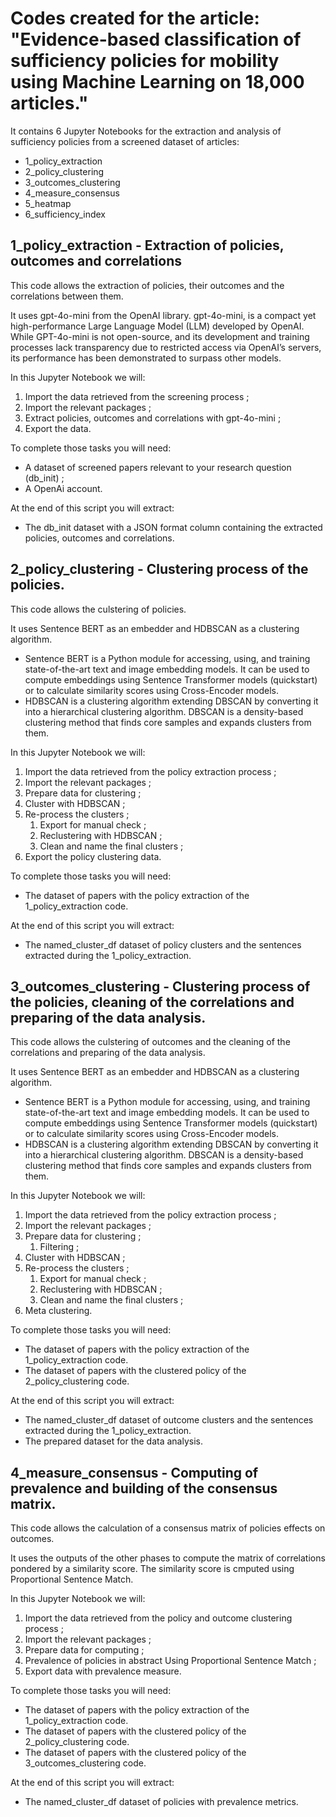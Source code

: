 # Codes created for the article: "Evidence-based classification of sufficiency policies for mobility using Machine Learning on 18,000 articles."
It contains 6 Jupyter Notebooks for the extraction and analysis of sufficiency policies from a screened dataset of articles:
- 1_policy_extraction
- 2_policy_clustering
- 3_outcomes_clustering
- 4_measure_consensus
- 5_heatmap
- 6_sufficiency_index


## 1_policy_extraction - Extraction of policies, outcomes and correlations

This code allows the extraction of policies, their outcomes and the correlations between them.

It uses gpt-4o-mini from the OpenAI library. 
gpt-4o-mini, is a compact yet high-performance Large Language Model (LLM) developed by OpenAI. While GPT-4o-mini is not open-source, and its development and training processes lack transparency due to restricted access via OpenAI’s servers, its performance has been demonstrated to surpass other models.

In this Jupyter Notebook we will: 
1. Import the data retrieved from the screening process ; 
2. Import the relevant packages ;
3. Extract policies, outcomes and correlations with gpt-4o-mini ;
4. Export the data. 

To complete those tasks you will need:
- A dataset of screened papers relevant to your research question (db_init) ; 
- A OpenAi account. 

At the end of this script you will extract: 
- The db_init dataset with a JSON format column containing the extracted policies, outcomes and correlations. 


## 2_policy_clustering - Clustering process of the policies. 

This code allows the culstering of policies.

It uses Sentence BERT as an embedder and HDBSCAN as a clustering algorithm. 
- Sentence BERT is a Python module for accessing, using, and training state-of-the-art text and image embedding models. It can be used to compute embeddings using Sentence Transformer models (quickstart) or to calculate similarity scores using Cross-Encoder models.
- HDBSCAN is a clustering algorithm extending DBSCAN by converting it into a hierarchical clustering algorithm. DBSCAN is a density-based clustering method that finds core samples and expands clusters from them. 

In this Jupyter Notebook we will: 
1. Import the data retrieved from the policy extraction process ; 
2. Import the relevant packages ;
3. Prepare data for clustering ;
4. Cluster with HDBSCAN ; 
5. Re-process the clusters ; 
    1. Export for manual check ;
    2. Reclustering with HDBSCAN ;
    3. Clean and name the final clusters ;
6. Export the policy clustering data. 

To complete those tasks you will need:
- The dataset of papers with the policy extraction of the 1_policy_extraction code. 

At the end of this script you will extract: 
- The named_cluster_df dataset of policy clusters and the sentences extracted during the 1_policy_extraction. 


## 3_outcomes_clustering - Clustering process of the policies, cleaning of the correlations and preparing of the data analysis. 

This code allows the culstering of outcomes and the cleaning of the correlations and preparing of the data analysis.

It uses Sentence BERT as an embedder and HDBSCAN as a clustering algorithm. 
- Sentence BERT is a Python module for accessing, using, and training state-of-the-art text and image embedding models. It can be used to compute embeddings using Sentence Transformer models (quickstart) or to calculate similarity scores using Cross-Encoder models.
- HDBSCAN is a clustering algorithm extending DBSCAN by converting it into a hierarchical clustering algorithm. DBSCAN is a density-based clustering method that finds core samples and expands clusters from them. 

In this Jupyter Notebook we will: 
1. Import the data retrieved from the policy extraction process ; 
2. Import the relevant packages ;
3. Prepare data for clustering ;
    1. Filtering ;
4. Cluster with HDBSCAN ; 
5. Re-process the clusters ; 
    1. Export for manual check ;
    2. Reclustering with HDBSCAN ;
    3. Clean and name the final clusters ;
6. Meta clustering. 

To complete those tasks you will need:
- The dataset of papers with the policy extraction of the 1_policy_extraction code. 
- The dataset of papers with the clustered policy of the 2_policy_clustering code. 

At the end of this script you will extract: 
- The named_cluster_df dataset of outcome clusters and the sentences extracted during the 1_policy_extraction. 
- The prepared dataset for the data analysis. 


## 4_measure_consensus - Computing of prevalence and building of the consensus matrix.

This code allows the calculation of a consensus matrix of policies effects on outcomes.

It uses the outputs of the other phases to compute the matrix of correlations pondered by a similarity score. The similarity score is cmputed using Proportional Sentence Match.

In this Jupyter Notebook we will: 
1. Import the data retrieved from the policy and outcome clustering process ; 
2. Import the relevant packages ;
3. Prepare data for computing ;
4. Prevalence of policies in abstract Using Proportional Sentence Match ; 
5. Export data with prevalence measure.

To complete those tasks you will need:
- The dataset of papers with the policy extraction of the 1_policy_extraction code. 
- The dataset of papers with the clustered policy of the 2_policy_clustering code. 
- The dataset of papers with the clustered policy of the 3_outcomes_clustering code. 

At the end of this script you will extract: 
- The named_cluster_df dataset of policies with prevalence metrics. 